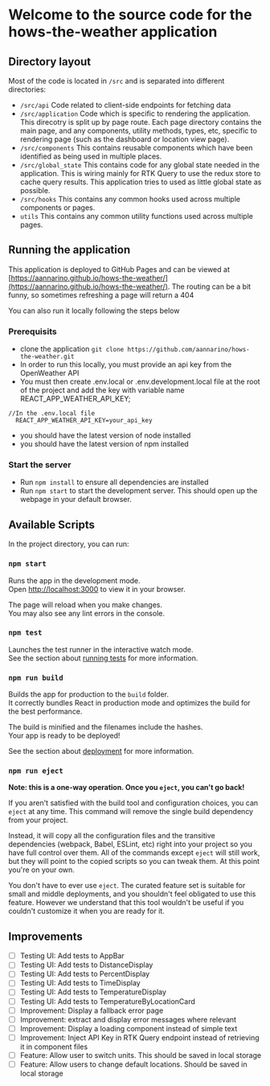 # Welcome to the source code for the hows-the-weather application

## Directory layout

Most of the code is located in `/src` and is separated into different directories:

- `/src/api` Code related to client-side endpoints for fetching data
- `/src/application` Code which is specific to rendering the application. This direcotry is split up by page route. Each page directory contains the main page, and any components, utility methods, types, etc, specific to rendering page (such as the dashboard or location view page).
- `/src/components` This contains reusable components which have been identified as being used in multiple places.
- `/src/global_state` This contains code for any global state needed in the application. This is wiring mainly for RTK Query to use the redux store to cache query results. This application tries to used as little global state as possible.
- `/src/hooks` This contains any common hooks used across multiple components or pages.
- `utils` This contains any common utility functions used across multiple pages.

## Running the application

This application is deployed to GitHub Pages and can be viewed at [https://aannarino.github.io/hows-the-weather/](https://aannarino.github.io/hows-the-weather/). The routing can be a bit funny, so sometimes refreshing a page will return a 404

You can also run it locally following the steps below

### Prerequisits

- clone the application `git clone https://github.com/aannarino/hows-the-weather.git`
- In order to run this locally, you must provide an api key from the OpenWeather API [](https://openweathermap.org/api)
- You must then create .env.local or .env.development.local file at the root of the project and add the key with variable name REACT_APP_WEATHER_API_KEY;

```
//In the .env.local file
  REACT_APP_WEATHER_API_KEY=your_api_key
```

- you should have the latest version of node installed
- you should have the latest version of npm installed

### Start the server

- Run `npm install` to ensure all dependencies are installed
- Run `npm start` to start the development server. This should open up the webpage in your default browser.

## Available Scripts

In the project directory, you can run:

### `npm start`

Runs the app in the development mode.\
Open [http://localhost:3000](http://localhost:3000) to view it in your browser.

The page will reload when you make changes.\
You may also see any lint errors in the console.

### `npm test`

Launches the test runner in the interactive watch mode.\
See the section about [running tests](https://facebook.github.io/create-react-app/docs/running-tests) for more information.

### `npm run build`

Builds the app for production to the `build` folder.\
It correctly bundles React in production mode and optimizes the build for the best performance.

The build is minified and the filenames include the hashes.\
Your app is ready to be deployed!

See the section about [deployment](https://facebook.github.io/create-react-app/docs/deployment) for more information.

### `npm run eject`

**Note: this is a one-way operation. Once you `eject`, you can't go back!**

If you aren't satisfied with the build tool and configuration choices, you can `eject` at any time. This command will remove the single build dependency from your project.

Instead, it will copy all the configuration files and the transitive dependencies (webpack, Babel, ESLint, etc) right into your project so you have full control over them. All of the commands except `eject` will still work, but they will point to the copied scripts so you can tweak them. At this point you're on your own.

You don't have to ever use `eject`. The curated feature set is suitable for small and middle deployments, and you shouldn't feel obligated to use this feature. However we understand that this tool wouldn't be useful if you couldn't customize it when you are ready for it.

## Improvements

- [ ] Testing UI: Add tests to AppBar
- [ ] Testing UI: Add tests to DistanceDisplay
- [ ] Testing UI: Add tests to PercentDisplay
- [ ] Testing UI: Add tests to TimeDisplay
- [ ] Testing UI: Add tests to TemperatureDisplay
- [ ] Testing UI: Add tests to TemperatureByLocationCard
- [ ] Improvement: Display a fallback error page
- [ ] Improvement: extract and display error messages where relevant
- [ ] Improvement: Display a loading component instead of simple text
- [ ] Improvement: Inject API Key in RTK Query endpoint instead of retrieving it in component files
- [ ] Feature: Allow user to switch units. This should be saved in local storage
- [ ] Feature: Allow users to change default locations. Should be saved in local storage
